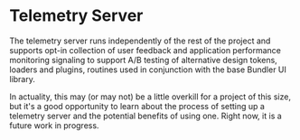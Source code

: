 # Telemetry Server

The telemetry server runs independently of the rest of the project and supports opt-in collection of user feedback and application performance monitoring signaling to support A/B testing of alternative design tokens, loaders and plugins, routines used in conjunction with the base Bundler UI library.

In actuality, this may (or may not) be a little overkill for a project of this size, but it's a good opportunity to learn about the process of setting up a telemetry server and the potential benefits of using one. Right now, it is a future work in progress.
